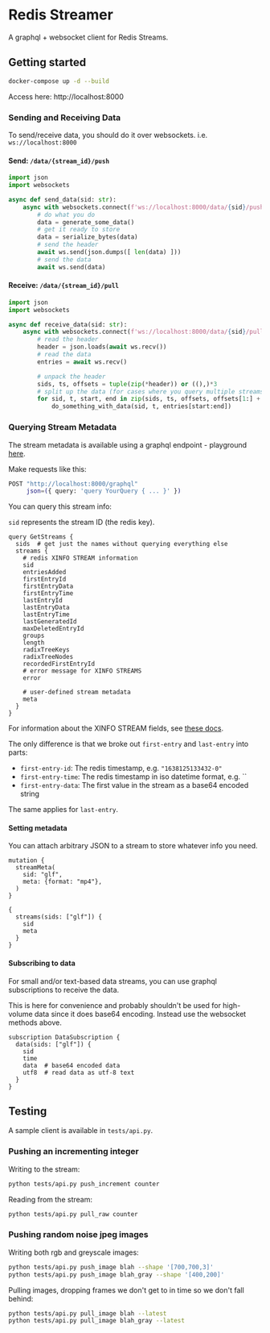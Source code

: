# Redis Streamer

A graphql + websocket client for Redis Streams.

## Getting started

```bash
docker-compose up -d --build
```
Access here: http://localhost:8000

### Sending and Receiving Data

To send/receive data, you should do it over websockets. i.e. `ws://localhost:8000`

#### Send: `/data/{stream_id}/push`

```python
import json
import websockets

async def send_data(sid: str):
    async with websockets.connect(f'ws://localhost:8000/data/{sid}/push') as ws:
        # do what you do
        data = generate_some_data()
        # get it ready to store
        data = serialize_bytes(data)
        # send the header
        await ws.send(json.dumps([ len(data) ]))
        # send the data
        await ws.send(data)
```

#### Receive: `/data/{stream_id}/pull`
```python
import json
import websockets

async def receive_data(sid: str):
    async with websockets.connect(f'ws://localhost:8000/data/{sid}/pull') as ws:
        # read the header
        header = json.loads(await ws.recv())
        # read the data
        entries = await ws.recv()

        # unpack the header
        sids, ts, offsets = tuple(zip(*header)) or ((),)*3
        # split up the data (for cases where you query multiple streams)
        for sid, t, start, end in zip(sids, ts, offsets, offsets[1:] + (None,)):
            do_something_with_data(sid, t, entries[start:end])
```


### Querying Stream Metadata

The stream metadata is available using a graphql endpoint - playground [here](http://localhost:8000/graphql). 

Make requests like this:
```bash
POST "http://localhost:8000/graphql"
     json=({ query: 'query YourQuery { ... }' })
```

You can query this stream info:

`sid` represents the stream ID (the redis key).
```t
query GetStreams {
  sids  # get just the names without querying everything else
  streams {
    # redis XINFO STREAM information
    sid
    entriesAdded
    firstEntryId
    firstEntryData
    firstEntryTime
    lastEntryId
    lastEntryData
    lastEntryTime
    lastGeneratedId
    maxDeletedEntryId
    groups
    length
    radixTreeKeys
    radixTreeNodes
    recordedFirstEntryId
    # error message for XINFO STREAMS
    error

    # user-defined stream metadata
    meta
  }
}
```

For information about the XINFO STREAM fields, see [these docs](https://redis.io/commands/xinfo-stream/).

The only difference is that we broke out `first-entry` and `last-entry` into parts:
 - `first-entry-id`: The redis timestamp, e.g. `"1638125133432-0"`
 - `first-entry-time`: The redis timestamp in iso datetime format, e.g. ``
 - `first-entry-data`: The first value in the stream as a base64 encoded string

The same applies for `last-entry`.

#### Setting metadata
You can attach arbitrary JSON to a stream to store whatever info you need.

```t
mutation {
  streamMeta(
    sid: "glf",
    meta: {format: "mp4"},
  )
}
```

```t
{
  streams(sids: ["glf"]) {
    sid
    meta
  }
}
```

#### Subscribing to data
For small and/or text-based data streams, you can use graphql subscriptions to receive the data.

This is here for convenience and probably shouldn't be used for high-volume data since it does base64 encoding. Instead use the websocket methods above.

```t
subscription DataSubscription {
  data(sids: ["glf"]) {
    sid
    time
    data  # base64 encoded data
    utf8  # read data as utf-8 text
  }
}
```

## Testing

A sample client is available in `tests/api.py`.

### Pushing an incrementing integer
Writing to the stream:
```bash
python tests/api.py push_increment counter
```

Reading from the stream:
```bash
python tests/api.py pull_raw counter
```

### Pushing random noise jpeg images
Writing both rgb and greyscale images:
```bash
python tests/api.py push_image blah --shape '[700,700,3]'
python tests/api.py push_image blah_gray --shape '[400,200]'
```

Pulling images, dropping frames we don't get to in time so we don't fall behind:
```bash
python tests/api.py pull_image blah --latest
python tests/api.py pull_image blah_gray --latest
```